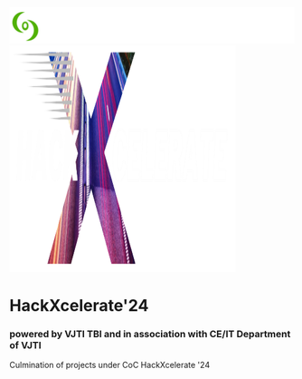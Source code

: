 <div>
  <img src="/logo.png" alt="CoC Logo">
</div>

<div>
  <img src="/hacklogo.png" height="400px" width="400px" alt="HackXcelerate'24 Logo">
  <h1>HackXcelerate'24</h1>
  <h3>powered by VJTI TBI and in association with CE/IT Department of VJTI</h3>
</div>
Culmination of projects under CoC HackXcelerate '24
